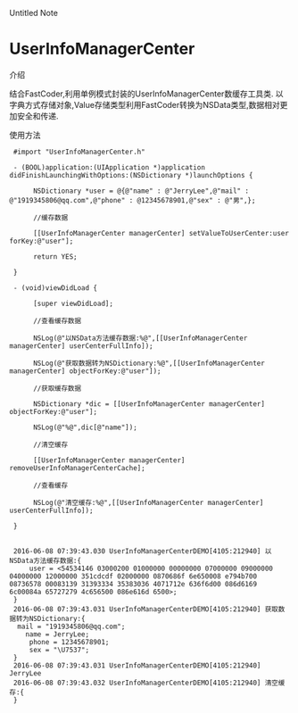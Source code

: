 Untitled Note
# UserInfoManagerCenter

介绍

结合FastCoder,利用单例模式封装的UserInfoManagerCenter数缓存工具类.
以字典方式存储对象,Value存储类型利用FastCoder转换为NSData类型,数据相对更加安全和传递.

使用方法

     #import "UserInfoManagerCenter.h"

     - (BOOL)application:(UIApplication *)application didFinishLaunchingWithOptions:(NSDictionary *)launchOptions {

          NSDictionary *user = @{@"name" : @"JerryLee",@"mail" : @"1919345806@qq.com",@"phone" : @12345678901,@"sex" : @"男",};
    
          //缓存数据
    
          [[UserInfoManagerCenter managerCenter] setValueToUserCenter:user forKey:@"user"];

          return YES;
    
     }

     - (void)viewDidLoad {

          [super viewDidLoad];
    
          //查看缓存数据
    
          NSLog(@"以NSData方法缓存数据:%@",[[UserInfoManagerCenter managerCenter] userCenterFullInfo]);
    
          NSLog(@"获取数据转为NSDictionary:%@",[[UserInfoManagerCenter managerCenter] objectForKey:@"user"]);
    
          //获取缓存数据
    
          NSDictionary *dic = [[UserInfoManagerCenter managerCenter] objectForKey:@"user"];
    
          NSLog(@"%@",dic[@"name"]);
    
          //清空缓存
    
          [[UserInfoManagerCenter managerCenter] removeUserInfoManagerCenterCache];
    
          //查看缓存
    
          NSLog(@"清空缓存:%@",[[UserInfoManagerCenter managerCenter] userCenterFullInfo]);
    
     }


     2016-06-08 07:39:43.030 UserInfoManagerCenterDEMO[4105:212940] 以NSData方法缓存数据:{
         user = <54534146 03000200 01000000 00000000 07000000 09000000 04000000 12000000 351cdcdf 02000000 0870686f 6e650008 e794b700 08736578 00083139 31393334 35383036 4071712e 636f6d00 086d6169 6c00084a 65727279 4c656500 086e616d 6500>;
     }
     2016-06-08 07:39:43.031 UserInfoManagerCenterDEMO[4105:212940] 获取数据转为NSDictionary:{
      mail = "1919345806@qq.com";
        name = JerryLee;
         phone = 12345678901;
         sex = "\U7537";
     }
     2016-06-08 07:39:43.031 UserInfoManagerCenterDEMO[4105:212940] JerryLee
     2016-06-08 07:39:43.032 UserInfoManagerCenterDEMO[4105:212940] 清空缓存:{
     }
